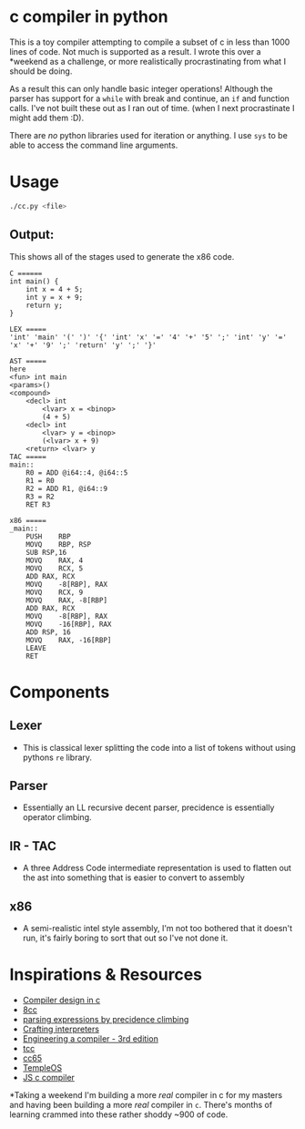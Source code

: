 # c compiler in python


This is a toy compiler attempting to compile a subset of c in less than 1000 
lines of code. Not much is supported as a result. I wrote this over a *weekend 
as a challenge, or more realistically procrastinating from what I should be doing.

As a result this can only handle basic integer operations! Although the
parser has support for a `while` with break and continue, an `if` and
function calls. I've not built these out as I ran out of time. (when I next 
procrastinate I might add them :D).

There are _no_ python libraries used for iteration or anything. I use `sys` to
be able to access the command line arguments.

# Usage
```sh
./cc.py <file>
```

## Output:
This shows all of the stages used to generate the x86 code.
```
C ======
int main() {
    int x = 4 + 5;
    int y = x + 9;
    return y;
}

LEX =====
'int' 'main' '(' ')' '{' 'int' 'x' '=' '4' '+' '5' ';' 'int' 'y' '=' 'x' '+' '9' ';' 'return' 'y' ';' '}' 

AST =====
here
<fun> int main
<params>()
<compound>
	<decl> int 
		<lvar> x = <binop>
		(4 + 5)
	<decl> int 
		<lvar> y = <binop>
		(<lvar> x + 9)
	<return> <lvar> y
TAC =====
main::
	R0 = ADD @i64::4, @i64::5
	R1 = R0
	R2 = ADD R1, @i64::9
	R3 = R2
	RET R3

x86 =====
_main::
	PUSH	RBP
	MOVQ	RBP, RSP
	SUB	RSP,16
	MOVQ	RAX, 4
	MOVQ	RCX, 5
	ADD	RAX, RCX
	MOVQ	-8[RBP], RAX
	MOVQ	RCX, 9
	MOVQ	RAX, -8[RBP]
	ADD	RAX, RCX
	MOVQ	-8[RBP], RAX
	MOVQ	-16[RBP], RAX
	ADD	RSP, 16
	MOVQ	RAX, -16[RBP]
	LEAVE
	RET
```

# Components

## Lexer
- This is classical lexer splitting the code into a list of tokens without
  using pythons `re` library.

## Parser 
- Essentially an LL recursive decent parser, precidence is essentially operator
  climbing.

## IR - TAC
- A three Address Code intermediate representation is used to flatten out the
  ast into something that is easier to convert to assembly

## x86
- A semi-realistic intel style assembly, I'm not too bothered that it doesn't
  run, it's fairly boring to sort that out so I've not done it.

# Inspirations & Resources
- [Compiler design in c](https://holub.com/compiler/)
- [8cc](https://github.com/rui314/8cc)
- [parsing expressions by precidence climbing](https://eli.thegreenplace.net/2012/08/02/parsing-expressions-by-precedence-climbing)
- [Crafting interpreters](https://craftinginterpreters.com/)
- [Engineering a compiler - 3rd edition](https://www.amazon.com/Engineering-Compiler-Keith-D-Cooper/dp/0128154128)
- [tcc](http://bellard.org/tcc/)
- [cc65](https://cc65.github.io/)
- [TempleOS](https://templeos.org/)
- [JS c compiler](https://github.com/Captainarash/CaptCC)

*Taking a weekend
I'm building a more _real_ compiler in c for my masters and having been building
a more _real_ compiler in `c`. There's months of learning crammed into these 
rather shoddy ~900 of code.
